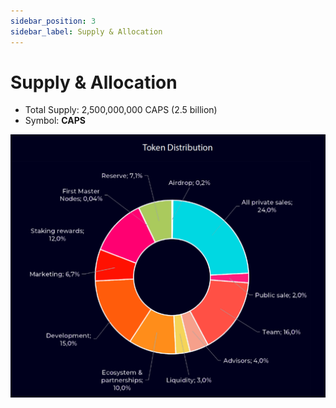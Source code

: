 ```yaml
---
sidebar_position: 3
sidebar_label: Supply & Allocation
---
```


# Supply & Allocation

- Total Supply: 2,500,000,000 CAPS (2.5 billion)
- Symbol: **CAPS**

![img-desktop](./tokendistribution.png)

